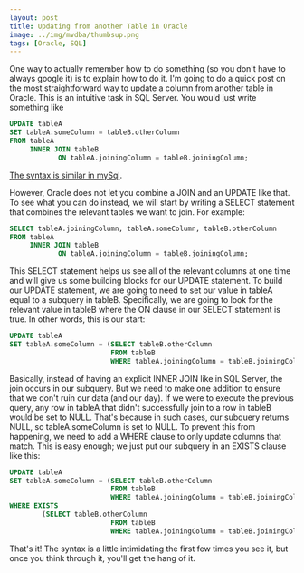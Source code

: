 ```yaml
---
layout: post
title: Updating from another Table in Oracle
image: ../img/mvdba/thumbsup.png
tags: [Oracle, SQL]
---
```


One way to actually remember how to do something (so you don't have to always google it) is to explain how to do it. I'm going to do a quick post on the most straightforward way to update a column from another table in Oracle. This is an intuitive task in SQL Server. You would just write something like

```sql
UPDATE tableA
SET tableA.someColumn = tableB.otherColumn
FROM tableA 
     INNER JOIN tableB 
            ON tableA.joiningColumn = tableB.joiningColumn;
```

[The syntax is similar in mySql](http://www.mysqltutorial.org/mysql-update-join/).

However, Oracle does not let you combine a JOIN and an UPDATE like that. To see what you can do instead, we will start by writing a SELECT statement that combines the relevant tables we want to join. For example:

```sql
SELECT tableA.joiningColumn, tableA.someColumn, tableB.otherColumn
FROM tableA 
     INNER JOIN tableB 
            ON tableA.joiningColumn = tableB.joiningColumn;
```

This SELECT statement helps us see all of the relevant columns at one time and will give us some building blocks for our UPDATE statement. To build our UPDATE statement, we are going to need to set our value in tableA equal to a subquery in tableB. Specifically, we are going to look for the relevant value in tableB where the ON clause in our SELECT statement is true. In other words, this is our start:

```sql
UPDATE tableA 
SET tableA.someColumn = (SELECT tableB.otherColumn
                         FROM tableB
                         WHERE tableA.joiningColumn = tableB.joiningColumn);
```

Basically, instead of having an explicit INNER JOIN like in SQL Server, the join occurs in our subquery. But we need to make one addition to ensure that we don't ruin our data (and our day). If we were to execute the previous query, any row in tableA that didn't successfully join to a row in tableB would be set to NULL. That's because in such cases, our subquery returns NULL, so tableA.someColumn is set to NULL. To prevent this from happening, we need to add a WHERE clause to only update columns that match. This is easy enough; we just put our subquery in an EXISTS clause like this:

```sql
UPDATE tableA 
SET tableA.someColumn = (SELECT tableB.otherColumn
                         FROM tableB
                         WHERE tableA.joiningColumn = tableB.joiningColumn)
WHERE EXISTS
		(SELECT tableB.otherColumn
                         FROM tableB
                         WHERE tableA.joiningColumn = tableB.joiningColumn)
```

That's it! The syntax is a little intimidating the first few times you see it, but once you think through it, you'll get the hang of it.




